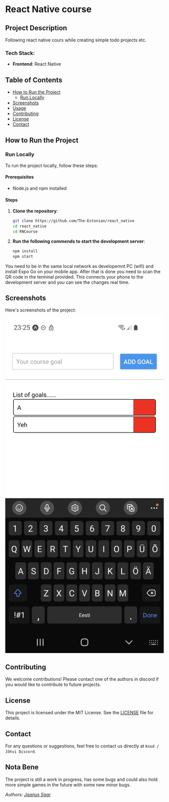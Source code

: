 # React Native course

## Project Description

Following react native cours while creating simple todo projects etc.

### Tech Stack:

- **Frontend**: React Native

## Table of Contents

- [How to Run the Project](#how-to-run-the-project)
  - [Run Locally](#run-locally)
- [Screenshots](#screenshots)
- [Usage](#usage)
- [Contributing](#contributing)
- [License](#license)
- [Contact](#contact)

## How to Run the Project

### Run Locally

To run the project locally, follow these steps:

#### Prerequisites

- Node.js and npm installed

#### Steps

1. **Clone the repository**:

   ```bash
   git clone https://github.com/The-Estonian/react_native
   cd react_native
   cd RNCourse
   ```

2. **Run the following commends to start the development server**:

   ```bash
   npm install
   npm start
   ```

You need to be in the same local network as developemnt PC (wifi) and install Expo Go on your mobile app. After that is done you need to scan the QR code in the terminal provided. This connects your phone to the development server and you can see the changes real time.

## Screenshots

Here's screenshots of the project:

<img src="screenshots/todo.jpg" alt="Project Screenshot" width="1000">

## Contributing

We welcome contributions! Please contact one of the authors in discord if you would like to contribute to future projects.

## License

This project is licensed under the MIT License. See the [LICENSE](https://opensource.org/license/mit) file for details.

## Contact

For any questions or suggestions, feel free to contact us directly at `Kood / Jõhvi Discord`.

## Nota Bene

The project is still a work in progress, has some bugs and could also hold more simple games in the future with some new minor bugs.

_Authors: [Jaanus Saar](https://01.kood.tech/git/jsaar)_

```

```
